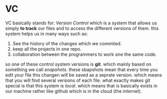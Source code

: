 # VC
VC basically stands for: *Version Control* which is a system that allows us simply **to track** our files and to access the different versions of them. 
this system helps us in many ways such as:
1. See the history of the changes which we commited.
2. keep all the projects in one repo.
3. collaboration between the programmers to work one the same code.

so one of these control system versions is **git**. which mainly based on something we call *snapshots*. these sbapshots mean that every time you edit your file this changen will be saved as a seprate version. which means that you will find several versions of each file.
what exactly makes git special is that this system is *local*. which means that is basically exists in our machine rather like github which is in the cloud (the internet).

